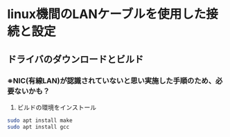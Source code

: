 # linux機間のLANケーブルを使用した接続と設定

## ドライバのダウンロードとビルド
### ※NIC(有線LAN)が認識されていないと思い実施した手順のため、必要ないかも？

1.  ビルドの環境をインストール
```bash
sudo apt install make
sudo apt install gcc
```
